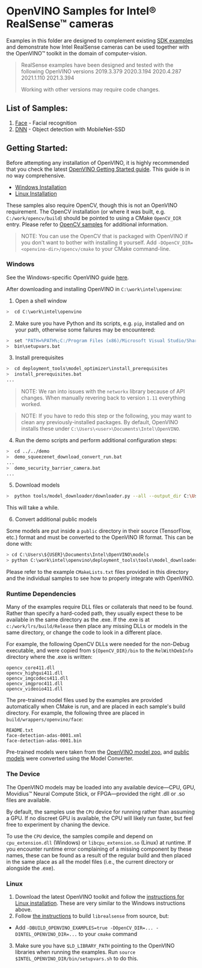 ﻿# OpenVINO Samples for Intel® RealSense™ cameras
Examples in this folder are designed to complement existing
[SDK examples](../../examples) and demonstrate how Intel RealSense cameras can
be used together with the OpenVINO™ toolkit in the domain of computer-vision.

> RealSense examples have been designed and tested with the following OpenVINO versions
> 2019.3.379
> 2020.3.194
> 2020.4.287
> 2021.1.110
> 2021.3.394
>
> Working with other versions may require code changes.

## List of Samples:
1. [Face](./face) - Facial recognition
2. [DNN](./dnn) - Object detection with MobileNet-SSD

## Getting Started:
Before attempting any installation of OpenVINO, it is highly recommended that
you check the latest [OpenVINO Getting Started guide](https://docs.openvinotoolkit.org/latest/index.html). This guide is in no way comprehensive.

* [Windows Installation](#windows)
* [Linux Installation](#linux)

These samples also require OpenCV, though this is not an OpenVINO requirement.
The OpenCV installation (or where it was built, e.g. `C:/work/opencv/build`)
should be pointed to using a CMake `OpenCV_DIR` entry. Please refer to
[OpenCV samples](../opencv) for additional information.
> NOTE: You can use the OpenCV that is packaged with OpenVINO if you don't want
> to bother with installing it yourself. Add `-DOpenCV_DIR=<openvino-dir>/opencv/cmake`
> to your CMake command-line.

### Windows

See the Windows-specific OpenVINO guide [here](https://docs.openvinotoolkit.org/latest/_docs_install_guides_installing_openvino_windows.html).

After downloading and installing OpenVINO in `C:\work\intel\openvino`:

1. Open a shell window
```bash
>  cd C:\work\intel\openvino
```

2. Make sure you have Python and its scripts, e.g. `pip`, installed and on your
path, otherwise some failures may be encountered:
```bash
>  set "PATH=%PATH%;C:/Program Files (x86)/Microsoft Visual Studio/Shared/Python36_64;C:\Program Files (x86)\Microsoft Visual Studio\Shared\Python36_64\Scripts"
>  bin\setupvars.bat
```

3. Install prerequisites
```bash
>  cd deployment_tools\model_optimizer\install_prerequisites
>  install_prerequisites.bat
...
```
 > NOTE: We ran into issues with the `networkx` library because of API changes.
 > When manually revering back to version `1.11` everything worked.

 > NOTE: If you have to redo this step or the following, you may want to clean
 > any previously-installed packages. By default, OpenVINO installs these under
 > `C:\Users\<user>\Documents\Intel\OpenVINO`.

4. Run the demo scripts and perform additional configuration steps:
```bash
>  cd ../../demo
>  demo_squeezenet_download_convert_run.bat
...
>  demo_security_barrier_camera.bat
...
```

5. Download models
```bash
>  python tools/model_downloader/downloader.py --all --output_dir C:\Users\<user>\Documents\Intel\OpenVINO\models
```
 This will take a while.


6. Convert additional public models

 Some models are put inside a `public` directory in their source (TensorFlow,
 etc.) format and must be converted to the OpenVINO IR format. This can be done
 with:
```bash
> cd C:\Users\${USER}\Documents\Intel\OpenVINO\models
> python C:\work\intel\openvino\deployment_tools\tools\model_downloader\converter.py --name faster_rcnn_resnet101_coco [--mo C:\work\intel\openvino\deployment_tools\model_optimizer\mo.py]
```


Please refer to the example `CMakeLists.txt` files provided in this directory
and the individual samples to see how to properly integrate with OpenVINO.


### Runtime Dependencies

Many of the examples require DLL files or collaterals that need to be found.
Rather than specify a hard-coded path, they usually expect these to be available
in the same directory as the .exe.
If the .exe is at `c:/work/lrs/build/Release` then place any missing DLLs or
models in the same directory, or change the code to look in a different place.

For example, the following OpenCV DLLs were needed for the non-Debug executable,
and were copied from `${OpenCV_DIR}/bin` to the `RelWithDebInfo` directory where
the .exe is written:

    opencv_core411.dll
    opencv_highgui411.dll
    opencv_imgcodecs411.dll
    opencv_imgproc411.dll
    opencv_videoio411.dll

The pre-trained model files used by the examples are provided automatically when
CMake is run, and are placed in each sample's build directory. For example, the
following three are placed in `build/wrappers/openvino/face`:

    README.txt
    face-detection-adas-0001.xml
    face-detection-adas-0001.bin

Pre-trained models were taken from the [OpenVINO model zoo](https://software.intel.com/en-us/openvino-toolkit/documentation/pretrained-models),
and [public models](https://software.intel.com/en-us/articles/model-downloader-essentials)
were converted using the Model Converter.

### The Device

The OpenVINO models may be loaded into any available device—CPU, GPU, Movidius™
Neural Compute Stick, or FPGA—provided the right .dll or .so files are
available.

By default, the samples use the `CPU` device for running rather than assuming a
GPU. If no discreet GPU is available, the CPU will likely run faster, but feel
free to experiment by chaning the device.

To use the `CPU` device, the samples compile and depend on `cpu_extension.dll`
(Windows) or `libcpu_extension.so` (Linux) at runtime.
If you encounter runtime error complaining of a missing component by these names,
these can be found as a result of the regular build and then placed in the same
place as all the model files (i.e., the current directory or alongside the .exe).

### Linux

1. Download the latest OpenVINO toolkit and follow the [instructions for Linux installation](https://docs.openvinotoolkit.org/latest/_docs_install_guides_installing_openvino_linux.html). These are very similar to
the Windows instructions above.
2. Follow [the instructions](https://github.com/IntelRealSense/librealsense/blob/master/doc/distribution_linux_manual.md) to build `librealsense` from source, but:
 * Add `-DBUILD_OPENVINO_EXAMPLES=true -DOpenCV_DIR=... -DINTEL_OPENVINO_DIR=...` to your `cmake` command
3. Make sure you have `$LD_LIBRARY_PATH` pointing to the OpenVINO libraries when
 running the examples. Run `source $INTEL_OPENVINO_DIR/bin/setupvars.sh` to do
 this.
